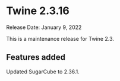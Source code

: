 # Twine 2.3.16

Release Date: January 9, 2022

This is a maintenance release for Twine 2.3.

## Features added

Updated SugarCube to 2.36.1.
